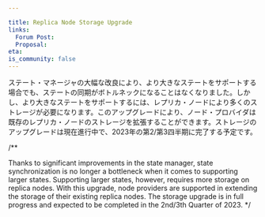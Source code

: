 ```yaml
---

title: Replica Node Storage Upgrade
links:
  Forum Post:
  Proposal:
eta:
is_community: false
---
```

ステート・マネージャの大幅な改良により、より大きなステートをサポートする場合でも、ステートの同期がボトルネックになることはなくなりました。しかし、より大きなステートをサポートするには、レプリカ・ノードにより多くのストレージが必要になります。このアップグレードにより、ノード・プロバイダは既存のレプリカ・ノードのストレージを拡張することができます。ストレージのアップグレードは現在進行中で、2023年の第2/第3四半期に完了する予定です。

/**


Thanks to significant improvements in the state manager, state synchronization is no longer a bottleneck when it comes to supporting larger states. Supporting larger states, however, requires more storage on replica nodes. With this upgrade, node providers are supported in extending the storage of their existing replica nodes. The storage upgrade is in full progress and expected to be completed in the 2nd/3th Quarter of 2023.
*/